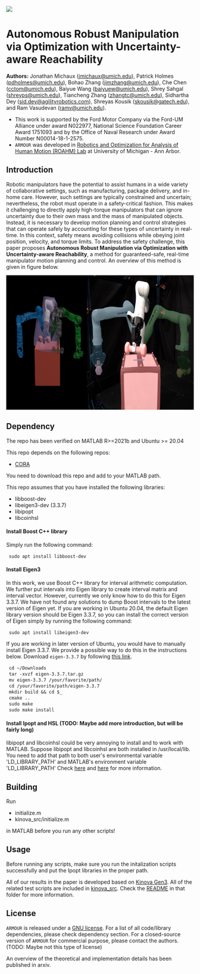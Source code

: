 ![](https://github.com/roahmlab/armour-dev/blob/main/assets/armour_logo.png?raw=true)

# Autonomous Robust Manipulation via Optimization with Uncertainty-aware Reachability
**Authors:** Jonathan Michaux (jmichaux@umich.edu), Patrick Holmes (pdholmes@umich.edu), Bohao Zhang (jimzhang@umich.edu), Che Chen (cctom@umich.edu), Baiyue Wang (baiyuew@umich.edu), Shrey Sahgal (shreyps@umich.edu), Tiancheng Zhang (zhangtc@umich.edu), Sidhartha Dey (sid.dey@agilityrobotics.com), Shreyas Kousik (skousik@gatech.edu), and Ram Vasudevan (ramv@umich.edu). 

- This work is supported by the Ford Motor Company via the Ford-UM Alliance under award N022977, National Science Foundation Career Award 1751093 and by the Office of Naval Research under Award Number N00014-18-1-2575.
- `ARMOUR` was developed in [Robotics and Optimization for Analysis of Human Motion (ROAHM) Lab](http://www.roahmlab.com/) at University of Michigan - Ann Arbor.

## Introduction
Robotic manipulators have the potential to assist humans in a wide variety of collaborative settings, such as manufacturing, package delivery, and in-home care.
However, such settings are typically constrained and uncertain; nevertheless, the robot must operate in a safety-critical fashion. 
This makes it challenging to directly apply high-torque manipulators that can ignore uncertainty due to their own mass and the mass of manipulated objects.
Instead, it is necessary to develop motion planning and control strategies that can operate safely by accounting for these types of uncertainty in real-time.
In this context, safety means avoiding collisions while obeying joint position, velocity, and torque limits.
To address the safety challenge, this paper proposes **Autonomous Robust Manipulation via Optimization with Uncertainty-aware Reachability**, a method for guaranteed-safe, real-time manipulator motion planning and control.
An overview of this method is given in figure below.

<img height="360" src="/assets/uarmtd_summary_figure.png"/>

<!---<img height="270" src="/assets/armour_method_figure.pdf"/>-->

## Dependency
The repo has been verified on MATLAB R>=2021b and Ubuntu >= 20.04

This repo depends on the following repos:
 - [CORA](https://tumcps.github.io/CORA/)
 
You need to download this repo and add to your MATLAB path.

This repo assumes that you have installed the following libraries:

 - libboost-dev
 - libeigen3-dev (3.3.7)
 - libipopt
 - libcoinhsl
 
#### Install Boost C++ library
Simply run the following command:

     sudo apt install libboost-dev 

#### Install Eigen3
In this work, we use Boost C++ library for interval arithmetic computation. 
We further put intervals into Eigen library to create interval matrix and interval vector. 
However, currently we only know how to do this for Eigen 3.3.7.
We have not found any solutions to dump Boost intervals to the latest version of Eigen yet.
If you are working in Ubuntu 20.04, the default Eigen library version should be Eigen 3.3.7, so you can install the correct version of Eigen simply by running the following command:

     sudo apt install libeigen3-dev 

If you are working in later version of Ubuntu, you would have to manually install Eigen 3.3.7.
We provide a possible way to do this in the instructions below.
Download `eigen-3.3.7` by following [this link](https://gitlab.com/libeigen/eigen/-/releases/3.3.7).

     cd ~/Downloads
     tar -xvzf eigen-3.3.7.tar.gz
     mv eigen-3.3.7 /your/favorite/path/
     cd /your/favorite/path/eigen-3.3.7
     mkdir build && cd $_
     cmake ..
     sudo make
     sudo make install
 
#### Install Ipopt and HSL (TODO: Maybe add more introduction, but will be fairly long)
libipopt and libcoinhsl could be very annoying to install and to work with MATLAB. 
Suppose libipopt and libcoinhsl are both installed in /usr/local/lib.
You need to add that path to both user's environmental variable 'LD_LIBRARY_PATH' and MATLAB's environment variable 'LD_LIBRARY_PATH'
Check [here](https://www.mathworks.com/help/matlab/matlab_external/set-run-time-library-path-on-linux-systems.html) and [here](https://stackoverflow.com/questions/13428910/how-to-set-the-environmental-variable-ld-library-path-in-linux) for more information.

## Building
Run 
 - initialize.m
 - kinova_src/initialize.m
 
in MATLAB before you run any other scripts!

## Usage
Before running any scripts, make sure you run the initalization scripts successfully and put the Ipopt libraries in the proper path.

All of our results in the paper is developed based on [Kinova Gen3](https://www.kinovarobotics.com/product/gen3-robots). 
All of the related test scripts are included in [kinova_src](https://github.com/roahmlab/armour-dev/tree/main/kinova_src).
Check the [README](https://github.com/roahmlab/armour-dev/blob/main/kinova_src/README.md) in that folder for more information.

## License

`ARMOUR` is released under a [GNU license](https://github.com/roahmlab/armour-dev/blob/main/LICENSE). For a list of all code/library dependencies, please check dependency section. For a closed-source version of `ARMOUR` for commercial purpose, please contact the authors. (TODO: Maybe not this type of license)

An overview of the theoretical and implementation details has been published in arxiv. 
<!---(If you use `ARMOUR` in an academic work, please cite using the following BibTex entry (TODO: fill in reference to our paper)-->
